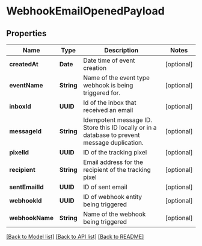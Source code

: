 # WebhookEmailOpenedPayload

## Properties
Name | Type | Description | Notes
------------ | ------------- | ------------- | -------------
**createdAt** | **Date** | Date time of event creation | [optional] 
**eventName** | **String** | Name of the event type webhook is being triggered for. | [optional] 
**inboxId** | **UUID** | Id of the inbox that received an email | [optional] 
**messageId** | **String** | Idempotent message ID. Store this ID locally or in a database to prevent message duplication. | [optional] 
**pixelId** | **UUID** | ID of the tracking pixel | [optional] 
**recipient** | **String** | Email address for the recipient of the tracking pixel | [optional] 
**sentEmailId** | **UUID** | ID of sent email | [optional] 
**webhookId** | **UUID** | ID of webhook entity being triggered | [optional] 
**webhookName** | **String** | Name of the webhook being triggered | [optional] 

[[Back to Model list]](../README#documentation-for-models) [[Back to API list]](../README#documentation-for-api-endpoints) [[Back to README]](../README)


